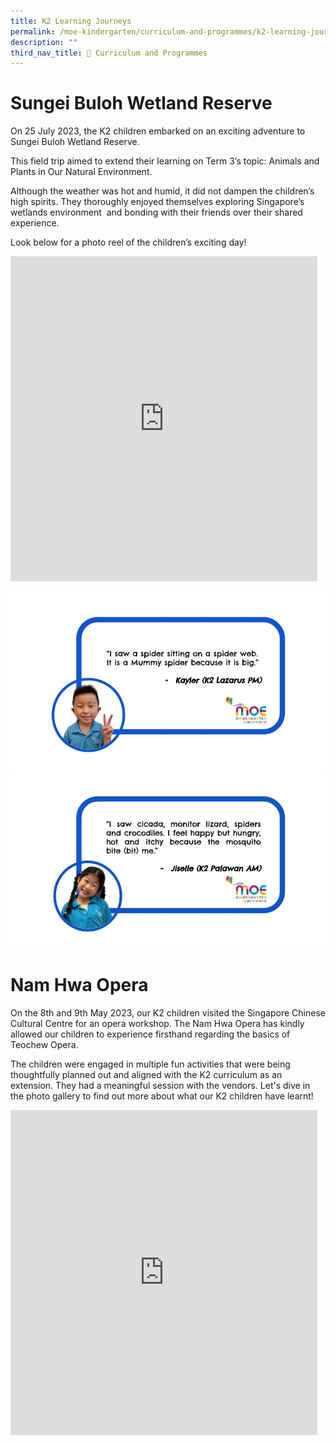 ```yaml
---
title: K2 Learning Journeys
permalink: /moe-kindergarten/curriculum-and-programmes/k2-learning-journeys/
description: ""
third_nav_title: 🌟 Curriculum and Programmes
---
```

# Sungei Buloh Wetland Reserve

On 25 July 2023, the K2 children embarked on an exciting adventure to Sungei Buloh Wetland Reserve.&nbsp;

This field trip aimed to extend their learning on Term 3’s topic: Animals and Plants in Our Natural Environment.&nbsp;

Although the weather was hot and humid, it did not dampen the children’s high spirits. They thoroughly enjoyed themselves exploring Singapore’s wetlands environment&nbsp; and bonding with their friends over their shared experience.

Look below for a photo reel of the children’s exciting day!

<iframe src="https://docs.google.com/presentation/d/e/2PACX-1vQMeSJliWDDKZQIt-PqMBF9S-vuOqGeJ0QPXh2_QXLs8zDZH0DbnqVIvAH7YEi5UFRDqutgMRJHpBJo/embed?start=true&amp;loop=true&amp;delayms=5000" frameborder="0" width="491" height="520" allowfullscreen="true"></iframe>

![](/images/MK/Event%20Reflections/K2%20Field%20Trip%202023/laz%20pm%20(sungei%20buloh).jpg)![](/images/MK/Event%20Reflections/K2%20Field%20Trip%202023/pal%20am%20(sungei%20buloh).jpg)



# Nam Hwa Opera
On the 8th and 9th May 2023, our K2 children visited the Singapore Chinese Cultural Centre for an opera workshop. The Nam Hwa Opera has kindly allowed our children to experience firsthand regarding the basics of Teochew Opera.

The children were engaged in multiple fun activities that were being thoughtfully planned out and aligned with the K2 curriculum as an extension. They had a meaningful session with the vendors. Let's dive in the photo gallery to find out more about what our K2 children have learnt!

<iframe allowfullscreen="true" height="520" width="491" frameborder="0" src="https://docs.google.com/presentation/d/e/2PACX-1vTT69LkEUGnBoAAOXDwNe8msYTxaOhCsNUoEbheBkwjfo9tt46MjVMJmkQtEaJd05IvG8JIA1VC6Hf6/embed?start=true&amp;loop=true&amp;delayms=5000"></iframe>